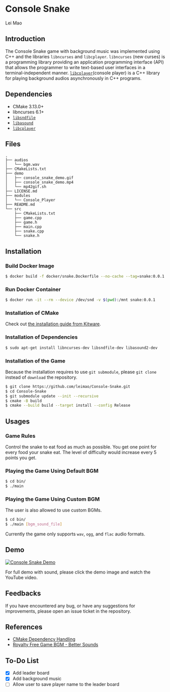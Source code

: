 # Console Snake

Lei Mao

## Introduction

The Console Snake game with background music was implemented using C++ and the libraries `libncurses` and `libcplayer`. `libncurses` (new curses) is a programming library providing an application programming interface (API) that allows the programmer to write text-based user interfaces in a terminal-independent manner. [`libcplayer`](https://github.com/leimao/Console_Player)(console player) is a C++ library for playing background audios asynchronously in C++ programs.

## Dependencies

* CMake 3.13.0+
* libncurses 6.1+
* [`libsndfile`](https://github.com/erikd/libsndfile)
* [`libasound`](https://github.com/alsa-project/alsa-lib)
* [`libcplayer`](https://github.com/leimao/Console_Player)

## Files

```
.
├── audios
│   └── bgm.wav
├── CMakeLists.txt
├── demo
│   ├── console_snake_demo.gif
│   ├── console_snake_demo.mp4
│   └── mp42gif.sh
├── LICENSE.md
├── modules
│   └── Console_Player
├── README.md
└── src
    ├── CMakeLists.txt
    ├── game.cpp
    ├── game.h
    ├── main.cpp
    ├── snake.cpp
    └── snake.h
```

## Installation

### Build Docker Image

```bash
$ docker build -f docker/snake.Dockerfile --no-cache --tag=snake:0.0.1 .
```

### Run Docker Container

```bash
$ docker run -it --rm --device /dev/snd -v $(pwd):/mnt snake:0.0.1
```

### Installation of CMake

Check out [the installation guide from Kitware](https://apt.kitware.com/).

### Installation of Dependencies

```bash
$ sudo apt-get install libncurses-dev libsndfile-dev libasound2-dev
```

### Installation of the Game

Because the installation requires to use `git submodule`, please `git clone` instead of `download` the repository.

```bash
$ git clone https://github.com/leimao/Console-Snake.git
$ cd Console-Snake
$ git submodule update --init --recursive
$ cmake -B build
$ cmake --build build --target install --config Release
```

## Usages

### Game Rules

Control the snake to eat food as much as possible. You get one point for every food your snake eat. The level of difficulty would increase every 5 points you get.

### Playing the Game Using Default BGM

```bash
$ cd bin/
$ ./main
```

### Playing the Game Using Custom BGM

The user is also allowed to use custom BGMs.

```bash
$ cd bin/
$ ./main [bgm_sound_file]
```

Currently the game only supports `wav`, `ogg`, and `flac` audio formats.


## Demo

[![Console Snake Demo](demo/console_snake_demo.gif)](https://www.youtube.com/watch?v=6eUeRn3Mdg4 "Console Snake Demo")

For full demo with sound, please click the demo image and watch the YouTube video.

## Feedbacks

If you have encountered any bug, or have any suggestions for improvements, please open an issue ticket in the repository.


## References

* [CMake Dependency Handling](https://foonathan.net/2016/07/cmake-dependency-handling/)
* [Royalty Free Game BGM - Better Sounds](https://opengameart.org/content/better-sounds-nes-version)

## To-Do List

- [x] Add leader board
- [x] Add background music
- [ ] Allow user to save player name to the leader board
